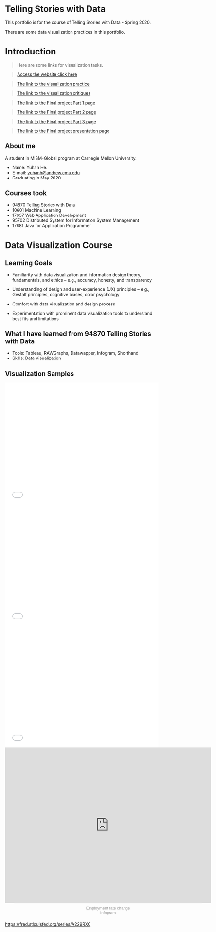 # Telling Stories with Data
This portfolio is for the course of Telling Stories with Data - Spring 2020.

There are some data visualization practices in this portfolio.

# Introduction

> Here are some links for visualization tasks.

> [Access the website click here](https://hyh1997112.github.io/Data-Visualization/)

> [The link to the visualization practice](https://hyh1997112.github.io/Data-Visualization/assignment2)

> [The link to the visualization critiques](https://hyh1997112.github.io/Data-Visualization/assignment3)

> [The link to the Final project Part 1 page](https://hyh1997112.github.io/Data-Visualization/final_project_yuhanh)

> [The link to the Final project Part 2 page](https://hyh1997112.github.io/Data-Visualization/final_project_part2)

> [The link to the Final project Part 3 page](https://hyh1997112.github.io/Data-Visualization/final_project_part3)

> [The link to the Final project presentation page](https://carnegiemellon.shorthandstories.com/find-right-job-based-on-data/index.html)

## About me
A student in MISM-Global program at Carnegie Mellon University.
- Name: Yuhan He.
- E-mail: yuhanh@andrew.cmu.edu
- Graduating in May 2020.

## Courses took
- 94870 Telling Stories with Data
- 10601 Machine Learning
- 17637 Web Application Development
- 95702 Distributed System for Information System Management
- 17681 Java for Application Programmer


# Data Visualization Course

## Learning Goals

- Familiarity with data visualization and information design theory, fundamentals, and
ethics – e.g., accuracy, honesty, and transparency

- Understanding of design and user-experience (UX) principles – e.g., Gestalt principles,
cognitive biases, color psychology

- Comfort with data visualization and design process

- Experimentation with prominent data visualization tools to understand best fits and
limitations


## What I have learned from 94870 Telling Stories with Data
- Tools: Tableau, RAWGraphs, Datawapper, Infogram, Shorthand
- Skills: Data Visualization


## Visualization Samples



<iframe title="Total Number of Graduates" aria-label="Interactive line chart" id="datawrapper-chart-FRnv5" src="//datawrapper.dwcdn.net/FRnv5/1/" scrolling="no" frameborder="0" style="width: 0; min-width: 100% !important; border: none;" height="400"></iframe><script type="text/javascript">!function(){"use strict";window.addEventListener("message",function(a){if(void 0!==a.data["datawrapper-height"])for(var e in a.data["datawrapper-height"]){var t=document.getElementById("datawrapper-chart-"+e)||document.querySelector("iframe[src*='"+e+"']");t&&(t.style.height=a.data["datawrapper-height"][e]+"px")}})}();
</script>


<iframe title="Employment rate" aria-label="Stacked Column Chart" id="datawrapper-chart-bkWjs" src="//datawrapper.dwcdn.net/bkWjs/1/" scrolling="no" frameborder="0" style="width: 0; min-width: 100% !important; border: none;" height="400"></iframe><script type="text/javascript">!function(){"use strict";window.addEventListener("message",function(a){if(void 0!==a.data["datawrapper-height"])for(var e in a.data["datawrapper-height"]){var t=document.getElementById("datawrapper-chart-"+e)||document.querySelector("iframe[src*='"+e+"']");t&&(t.style.height=a.data["datawrapper-height"][e]+"px")}})}();
</script>



<iframe title="Global MISM salary data" aria-label="Interactive line chart" id="datawrapper-chart-t5zTb" src="//datawrapper.dwcdn.net/t5zTb/1/" scrolling="no" frameborder="0" style="width: 0; min-width: 100% !important; border: none;" height="400"></iframe><script type="text/javascript">!function(){"use strict";window.addEventListener("message",function(a){if(void 0!==a.data["datawrapper-height"])for(var e in a.data["datawrapper-height"]){var t=document.getElementById("datawrapper-chart-"+e)||document.querySelector("iframe[src*='"+e+"']");t&&(t.style.height=a.data["datawrapper-height"][e]+"px")}})}();
</script>


<iframe src="https://e.infogram.com/25a04286-3ff9-44e8-939f-3af00df18ec9?src=embed" title="Employment rate change" width="677" height="512" scrolling="no" frameborder="0" style="border:none;" allowfullscreen="allowfullscreen"></iframe><div style="padding:8px 0;font-family:Arial!important;font-size:13px!important;line-height:15px!important;text-align:center;border-top:1px solid #dadada;margin:0 30px;width: 617px"><a href="https://infogram.com/25a04286-3ff9-44e8-939f-3af00df18ec9" style="color:#989898!important;text-decoration:none!important;" target="_blank">Employment rate change</a><br><a href="https://infogram.com" style="color:#989898!important;text-decoration:none!important;" target="_blank" rel="nofollow">Infogram</a></div>


https://fred.stlouisfed.org/series/A229RX0
